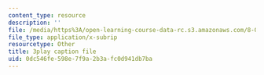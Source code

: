 ```yaml
---
content_type: resource
description: ''
file: /media/https%3A/open-learning-course-data-rc.s3.amazonaws.com/8-04-quantum-physics-i-spring-2013/0dc546fe598e7f9a2b3afc0d941db7ba_NN2txluv1PY.srt
file_type: application/x-subrip
resourcetype: Other
title: 3play caption file
uid: 0dc546fe-598e-7f9a-2b3a-fc0d941db7ba
---
```

